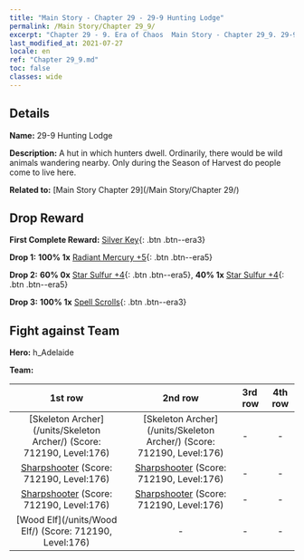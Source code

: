 ```yaml
---
title: "Main Story - Chapter 29 - 29-9 Hunting Lodge"
permalink: /Main Story/Chapter 29_9/
excerpt: "Chapter 29 - 9. Era of Chaos  Main Story - Chapter 29_9. 29-9 Hunting Lodge"
last_modified_at: 2021-07-27
locale: en
ref: "Chapter 29_9.md"
toc: false
classes: wide
---
```


## Details

 **Name:** 29-9 Hunting Lodge

 **Description:** A hut in which hunters dwell. Ordinarily, there would be wild animals wandering nearby. Only during the Season of Harvest do people come to live here.

 **Related to:** [Main Story Chapter 29](/Main Story/Chapter 29/)

## Drop Reward

 **First Complete Reward:** [Silver Key](/Items/con_693/){: .btn .btn--era3}

 **Drop 1:** **100% 1x** [Radiant Mercury +5](/Items/mat_98/){: .btn .btn--era5}

 **Drop 2:** **60% 0x** [Star Sulfur +4](/Items/mat_92/){: .btn .btn--era5}, **40% 1x** [Star Sulfur +4](/Items/mat_92/){: .btn .btn--era5}

 **Drop 3:** **100% 1x** [Spell Scrolls](/Items/con_694/){: .btn .btn--era3}


## Fight against Team
 **Hero:** h_Adelaide

 **Team:**


  | 1st row | 2nd row | 3rd row | 4th row |
  |:----:|:----:|:----|:----:|
  | [Skeleton Archer](/units/Skeleton Archer/) (Score: 712190, Level:176)  | [Skeleton Archer](/units/Skeleton Archer/) (Score: 712190, Level:176)  | - | - |
  | [Sharpshooter](/units/Sharpshooter/) (Score: 712190, Level:176)  | [Sharpshooter](/units/Sharpshooter/) (Score: 712190, Level:176)  | - | - |
  | [Sharpshooter](/units/Sharpshooter/) (Score: 712190, Level:176)  | [Sharpshooter](/units/Sharpshooter/) (Score: 712190, Level:176)  | - | - |
  | [Wood Elf](/units/Wood Elf/) (Score: 712190, Level:176)  | - | - | - |


